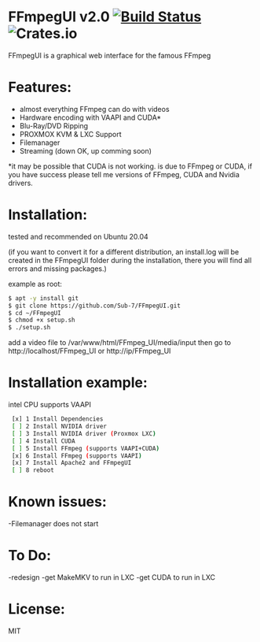 # FFmpegUI v2.0 [![Build Status](https://travis-ci.com/Sub-7/FFmpegUI.svg?branch=master)](https://travis-ci.com/Sub-7/FFmpegUI) ![Crates.io](https://img.shields.io/crates/l/rustc-serialize.svg)
FFmpegUI is a graphical web interface for the famous FFmpeg 

# Features:
- almost everything FFmpeg can do with videos
- Hardware encoding with VAAPI and CUDA*
- Blu-Ray/DVD Ripping
- PROXMOX KVM & LXC Support
- Filemanager
- Streaming (down OK, up comming soon)

*it may be possible that CUDA is not working.
is due to FFmpeg or CUDA,
if you have success please tell me versions of FFmpeg, CUDA and Nvidia drivers.

# Installation:
 tested and recommended on Ubuntu 20.04
 
 (if you want to convert it for a different distribution, an install.log will be created in the FFmpegUI folder during the installation, there you will find all errors and missing packages.)
 
 example as root:
```sh
$ apt -y install git
$ git clone https://github.com/Sub-7/FFmpegUI.git
$ cd ~/FFmpegUI
$ chmod +x setup.sh
$ ./setup.sh
```
add a video file to /var/www/html/FFmpeg_UI/media/input
then go to http://localhost/FFmpeg_UI or http://ip/FFmpeg_UI

# Installation example:
intel CPU supports VAAPI
```sh
 [x] 1 Install Dependencies
 [ ] 2 Install NVIDIA driver
 [ ] 3 Install NVIDIA driver (Proxmox LXC)
 [ ] 4 Install CUDA
 [ ] 5 Install FFmpeg (supports VAAPI+CUDA)
 [x] 6 Install FFmpeg (supports VAAPI)
 [x] 7 Install Apache2 and FFmpegUI
 [ ] 8 reboot
```
# Known issues:
-Filemanager does not start
# To Do:
-redesign
-get MakeMKV to run in LXC
-get CUDA to run in LXC
# License:
MIT

